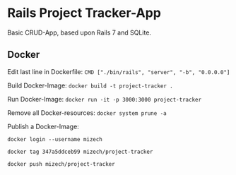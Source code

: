 # Rails Project Tracker-App
Basic CRUD-App, based upon Rails 7 and SQLite.

## Docker

Edit last line in Dockerfile: `CMD ["./bin/rails", "server", "-b", "0.0.0.0"]`

Build Docker-Image: `docker build -t project-tracker .`

Run Docker-Image: `docker run -it -p 3000:3000 project-tracker`

Remove all Docker-resources: `docker system prune -a`

Publish a Docker-Image:

`docker login --username mizech`

`docker tag 347a5ddceb99 mizech/project-tracker`

`docker push mizech/project-tracker`


